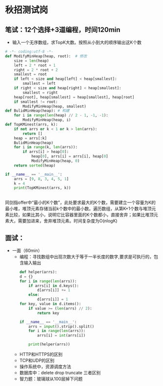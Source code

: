 # 秋招测试岗
## 笔试：12个选择+3道编程，时间120min
* 输入一个无序数组，求TopK大数。按照从小到大的顺序输出这K个数
```python
# -*- coding:utf-8 -*-
def ModifyMinHeap(heap, root):  # 修改
    size = len(heap)
    left = 2 * root + 1
    right = 2 * root + 2
    smallest = root
    if left < size and heap[left] < heap[smallest]:
        smallest = left
    if right < size and heap[right] < heap[smallest]:
        smallest = right
    heap[root], heap[smallest] = heap[smallest], heap[root]
    if smallest != root:
        ModifyMinHeap(heap, smallest)
def BulidMinHeap(heap): # 构建
    for i in range(len(heap) // 2 - 1, -1, -1):
        ModifyMinHeap(heap, i)
def TopKMinest(arrs, k):
    if not arrs or k < 1 or k > len(arrs):
        return []
    heap = arrs[:k]
    BulidMinHeap(heap)
    for i in range(k, len(arrs)):
        if arrs[i] > heap[0]:
            heap[0], arrs[i] = arrs[i], heap[0]
            ModifyMinHeap(heap, 0)
    return sorted(heap)

if __name__ == '__main__':
    arrs = [9, 8, 3, 4, 5, 1]
    k = 4
    print(TopKMinest(arrs, k))
    
```
同剑指offer中“最小的K个数”，此处要求最大的K个数，需要建立一个容量为K的最小堆，堆顶元素存储当前k个数中的最小数。遍历数组，从第K+1个数与堆顶元素比较，如果比其小，说明它比容器里面的K个数都小，直接舍弃；如果比堆顶元素大，需要加进来，舍弃堆顶元素。时间复杂度为O(nlogK)

## 面试：
* 一面（60min）
  * 编程：寻找数组中出现次数大于等于一半长度的数字,要求是可执行的，包含输入输出
    ```python
    def helper(arrs):
    d = {}
    for i in range(len(arrs)):
        if arrs[i] in d.keys():
            d[arrs[i]] += 1
        else:
            d[arrs[i]] = 1
    for key, value in d.items():
        if value >= (len(arrs) // 2):
            return key

    if __name__ == '__main__':
        arrs = input().strip().split()
        for i in range(len(arrs)):
            arrs[i] = int(arrs[i])

        print(helper(arrs))
    ```
  * HTTP和HTTPS的区别
  * TCP和UDP的区别
  * 操作系统中，资源调度方法
  * 数据库中：delete drop truncate 三者区别
  * 智力题：玻璃球从100层掉下问题
